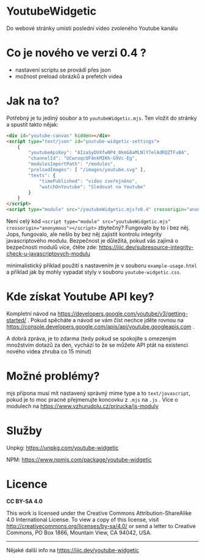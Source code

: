# YoutubeWidgetic

Do webové stránky umístí poslední video zvoleného Youtube kanálu

# Co je nového ve verzi 0.4 ?
- nastavení scriptu se provádí přes json
- možnost preload obrázků a prefetch videa

# Jak na to?

Potřebný je tu jediný soubor a to `youtubeWidgetic.mjs`. Ten vložit do stránky a spustit takto nějak:

``` html
<div id="youtube-canvas" hidden></div>
<script type="text/json" id="youtube-widgetic-settings">
	{
		"youtubeApiKey": "AIzaSyDUXfwNP4_0kmG8aMLNlY7elAdRQZTFvBA",
		"channelId": "UCwroqcUF4nkMIKh-G9Vc-Eg",
		"modulesImportPath": "/modules",
		"preloadImages": [ "/images/youtube.svg" ],
		"texts": {
			"timePublished": "video zveřejněno",
			"watchOnYoutube": "Sledovat na Youtube"
		}
	}
</script>
<script type="module" src="/youtubeWidgetic.mjs?v0.4" crossorigin="anonymous" integrity="sha256-XPGiNIYV9I1Mavs+kT3WFQNyk1pqYVdOBtSnPekOccQ="></script>
```

Není celý kód `<script type="module" src="youtubeWidgetic.mjs" crossorigin="anonymous"></script>` zbytečný? Fungovalo by to i bez něj. Jops, fungovalo, ale nešlo by bez něj zajistit kontrolu integrity javascriptového modulu. Bezpečnost je důležitá, pokud vás zajímá o bezpečnosti modulů více, čtěte zde: https://iiic.dev/subresource-integrity-check-u-javascriptovych-modulu

minimalistický příklad použití s nastavením je v souboru `example-usage.html` a příklad jak by mohly vypadat styly v souboru `youtube-widgetic.css`.

# Kde získat Youtube API key?

Kompletní návod na https://developers.google.com/youtube/v3/getting-started/ . Pokud spěcháte a návod se vám číst nechce jděte rovnou na https://console.developers.google.com/apis/api/youtube.googleapis.com .

A dobrá zpráva, je to zdarma (tedy pokud se spokojíte s omezeným množstvím dotazů za den, vychází to že se můžete API ptát na existenci nového videa zhruba co 15 minut)

# Možné problémy?

mjs přípona musí mít nastavený správný mime type a to `text/javascript`, pokud je to moc pracné přejmenujte koncovku z `.mjs` na `.js` . Více o modulech na https://www.vzhurudolu.cz/prirucka/js-moduly

# Služby

Unpkg: https://unpkg.com/youtube-widgetic

NPM: https://www.npmjs.com/package/youtube-widgetic

# Licence

**CC BY-SA 4.0**

This work is licensed under the Creative Commons Attribution-ShareAlike 4.0 International License. To view a copy of this license, visit http://creativecommons.org/licenses/by-sa/4.0/ or send a letter to Creative Commons, PO Box 1866, Mountain View, CA 94042, USA.

-------

Nějaké další info na https://iiic.dev/youtube-widgetic
